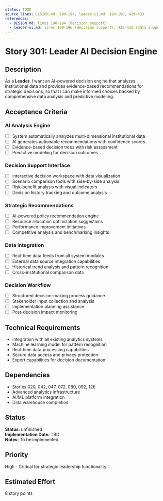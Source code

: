 ```yaml
---
status: TODO
source_lines: DESIGN.md: 190-194, leader-ui.md: 190-196, 429-433
references:
  - DESIGN.md: lines 190-194 (decision support)
  - leader-ui.md: lines 190-196 (decision support), 429-433 (data supporting)
---
```


# Story 301: Leader AI Decision Engine

## Description
As a **Leader**, I want an AI-powered decision engine that analyzes institutional data and provides evidence-based recommendations for strategic decisions, so that I can make informed choices backed by comprehensive data analysis and predictive modeling.

## Acceptance Criteria

### AI Analysis Engine
- [ ] System automatically analyzes multi-dimensional institutional data
- [ ] AI generates actionable recommendations with confidence scores
- [ ] Evidence-based decision trees with risk assessment
- [ ] Predictive modeling for decision outcomes

### Decision Support Interface
- [ ] Interactive decision workspace with data visualization
- [ ] Scenario comparison tools with side-by-side analysis
- [ ] Risk-benefit analysis with visual indicators
- [ ] Decision history tracking and outcome analysis

### Strategic Recommendations
- [ ] AI-powered policy recommendation engine
- [ ] Resource allocation optimization suggestions
- [ ] Performance improvement initiatives
- [ ] Competitive analysis and benchmarking insights

### Data Integration
- [ ] Real-time data feeds from all system modules
- [ ] External data source integration capabilities
- [ ] Historical trend analysis and pattern recognition
- [ ] Cross-institutional comparison data

### Decision Workflow
- [ ] Structured decision-making process guidance
- [ ] Stakeholder input collection and analysis
- [ ] Implementation planning assistance
- [ ] Post-decision impact monitoring

## Technical Requirements
- Integration with all existing analytics systems
- Machine learning model for pattern recognition
- Real-time data processing capabilities
- Secure data access and privacy protection
- Export capabilities for decision documentation

## Dependencies
- Stories 020, 042, 047, 072, 080, 092, 126
- Advanced analytics infrastructure
- AI/ML platform integration
- Data warehouse completion


## Status
**Status:** unfinished  
**Implementation Date:** TBD  
**Notes:** To be implemented
## Priority
High - Critical for strategic leadership functionality

## Estimated Effort
8 story points